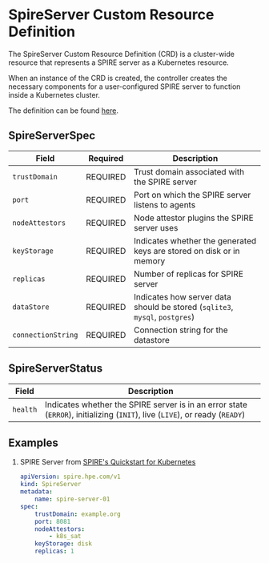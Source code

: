 # SpireServer Custom Resource Definition

The SpireServer Custom Resource Definition (CRD) is a cluster-wide resource that represents a SPIRE server as a Kubernetes resource. 

When an instance of the CRD is created, the controller creates the necessary components for a user-configured SPIRE server to function inside a Kubernetes cluster.  

The definition can be found [here](../api/v1/spireserver_types.go).

## SpireServerSpec
| Field | Required | Description |
| ----- | -------- | ----------- |
| `trustDomain`         | REQUIRED | Trust domain associated with the SPIRE server |
| `port`                | REQUIRED | Port on which the SPIRE server listens to agents |
| `nodeAttestors`       | REQUIRED | Node attestor plugins the SPIRE server uses |
| `keyStorage` | REQUIRED | Indicates whether the generated keys are stored on disk or in memory |
| `replicas` | REQUIRED | Number of replicas for SPIRE server |
| `dataStore` | REQUIRED | Indicates how server data should be stored (`sqlite3`, `mysql`, `postgres`) |
| `connectionString` | REQUIRED | Connection string for the datastore |

## SpireServerStatus
 Field | Description |
| ----- | ----------- |
| `health` | Indicates whether the SPIRE server is in an error state (`ERROR`), initializing (`INIT`), live (`LIVE`), or ready (`READY`) |

## Examples
1. SPIRE Server from [SPIRE's Quickstart for Kubernetes](https://spiffe.io/docs/latest/try/getting-started-k8s/)

    ```yaml
    apiVersion: spire.hpe.com/v1
    kind: SpireServer
    metadata:
        name: spire-server-01
    spec:
        trustDomain: example.org
        port: 8081
        nodeAttestors: 
            - k8s_sat
        keyStorage: disk
        replicas: 1
    ```